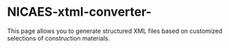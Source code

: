 # NICAES-xtml-converter-
This page allows you to generate structured XML files based on customized selections of construction materials.
